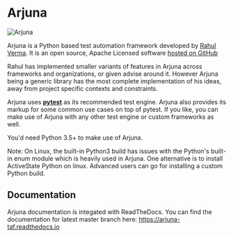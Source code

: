 # Arjuna

![Arjuna](https://github.com/rahul-verma/arjuna/blob/master/Arjuna.png)

Arjuna is a Python based test automation framework developed by [Rahul Verma](www.rahulverma.net). It is an open source, Apache Licensed software [hosted on GitHub](https://github.com/rahul-verma/arjuna)

Rahul has implemented smaller variants of features in Arjuna across frameworks and organizations, or given advise around it. However Arjuna being a generic library has the most complete implementation of his ideas, away from project specific contexts and constraints.

Arjuna uses **[pytest](https://docs.pytest.org/en/latest/)** as its recommended test engine. Arjuna also provides its markup for some common use cases on top of pytest. If you like, you can make use of Arjuna with any other test engine or custom frameworks as well.

You'd need Python 3.5+ to make use of Arjuna.

Note: On Linux, the built-in Python3 build has issues with the Python's built-in enum module which is heavily used in Arjuna. One alternative is to install ActiveState Python on linux. Advanced users can go for installing a custom Python build.

## Documentation
Arjuna documentation is integated with ReadTheDocs. You can find the documentation for latest master branch here: https://arjuna-taf.readthedocs.io